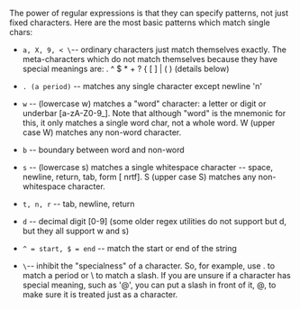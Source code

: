 The power of regular expressions is that they can specify patterns, not just fixed characters. Here are the most basic patterns which match single chars:

* `a, X, 9, < \`-- ordinary characters just match themselves exactly. The meta-characters which do not match themselves because they have special meanings are: . ^ $ * + ? { [ ] | ( ) (details below) 

* `. (a period)` -- matches any single character except newline 'n' 

* `w` -- (lowercase w) matches a "word" character: a letter or digit or underbar [a-zA-Z0-9_]. Note that although "word" is the mnemonic for this, it only matches a single word char, not a whole word. W (upper case W) matches any non-word character. 

* `b` -- boundary between word and non-word 

* `s` -- (lowercase s) matches a single whitespace character -- space, newline, return, tab, form [ nrtf]. S (upper case S) matches any non-whitespace character. 

* `t, n, r` -- tab, newline, return 

* `d` -- decimal digit [0-9] (some older regex utilities do not support but d, but they all support w and s) 

* `^ = start, $ = end` -- match the start or end of the string 

* `\`-- inhibit the "specialness" of a character. So, for example, use . to match a period or \ to match a slash. If you are unsure if a character has special meaning, such as '@', you can put a slash in front of it, @, to make sure it is treated just as a character. 
